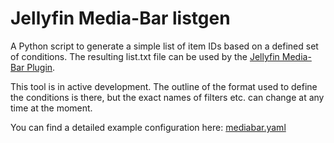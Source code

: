 
# Jellyfin Media-Bar listgen

A Python script to generate a simple list of item IDs based on a defined set of conditions. The resulting list.txt file can be used by the [Jellyfin Media-Bar Plugin](https://github.com/MakD/Jellyfin-Media-Bar).

This tool is in active development. The outline of the format used to define the conditions is there, but the exact names of filters etc. can change at any time at the moment.

You can find a detailed example configuration here: [mediabar.yaml](mediabar.yaml)


